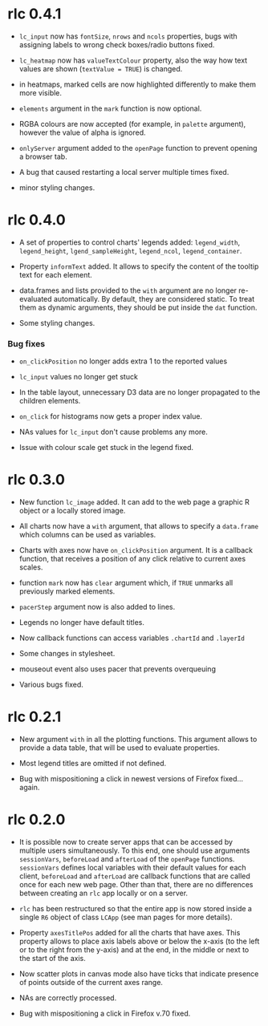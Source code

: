 # rlc 0.4.1

* `lc_input` now has `fontSize`, `nrows` and `ncols` properties, bugs with assigning labels to wrong check boxes/radio buttons fixed.

* `lc_heatmap` now has `valueTextColour` property, also the way how text values are shown (`textValue = TRUE`) is changed.

* in heatmaps, marked cells are now highlighted differently to make them more visible.

* `elements` argument in the `mark` function is now optional.

* RGBA colours are now accepted (for example, in `palette` argument), however the value of alpha is ignored.

* `onlyServer` argument added to the `openPage` function to prevent opening a browser tab.

* A bug that caused restarting a local server multiple times fixed.

* minor styling changes.

# rlc 0.4.0

* A set of properties to control charts' legends added: `legend_width`, `legend_height`, `lgend_sampleHeight`, `legend_ncol`, `legend_container`.

* Property `informText` added. It allows to specify the content of the tooltip text for each element.

* data.frames and lists provided to the `with` argument are no longer re-evaluated automatically. By default, they are considered static. To treat them as dynamic arguments, they should be put inside the `dat` function.

* Some styling changes.

### Bug fixes

* `on_clickPosition` no longer adds extra 1 to the reported values

* `lc_input` values no longer get stuck

* In the table layout, unnecessary D3 data are no longer propagated to the children elements.

* `on_click` for histograms now gets a proper index value.

* NAs values for `lc_input` don't cause problems any more.

* Issue with colour scale get stuck in the legend fixed.


# rlc 0.3.0

* New function `lc_image` added. It can add to the web page a graphic R object or a locally stored image.

* All charts now have a `with` argument, that allows to specify a `data.frame` which columns can be used as variables.

* Charts with axes now have `on_clickPosition` argument. It is a callback function, that receives a position of any click
relative to current axes scales.

* function `mark` now has `clear` argument which, if `TRUE` unmarks all previously marked elements.

* `pacerStep` argument now is also added to lines.

* Legends no longer have default titles.

* Now callback functions can access variables `.chartId` and `.layerId`

* Some changes in stylesheet.

* mouseout event also uses pacer that prevents overqueuing

* Various bugs fixed.


# rlc 0.2.1

* New argument `with` in all the plotting functions. This argument allows to provide a data
table, that will be used to evaluate properties.

* Most legend titles are omitted if not defined.

* Bug with mispositioning a click in newest versions of Firefox fixed... again.

# rlc 0.2.0

* It is possible now to create server apps that can be accessed by multiple users simultaneously. To this end, one should use arguments 
`sessionVars`, `beforeLoad` and `afterLoad` of the `openPage` functions. `sessionVars` defines local variables with their default values
for each client, `beforeLoad` and `afterLoad` are callback functions that are called once for each new web page. Other than that, there are
no differences between creating an `rlc` app locally or on a server.

* `rlc` has been restructured so that the entire app is now stored inside a single `R6` object of class `LCApp` (see man pages for more details).

* Property `axesTitlePos` added for all the charts that have axes. This property allows to place axis labels above or below the x-axis 
(to the left or to the right from the y-axis) and at the end, in the middle or next to the start of the axis.

* Now scatter plots in canvas mode also have ticks that indicate presence of points outside of the current axes range.

* NAs are correctly processed.

* Bug with mispositioning a click in Firefox v.70 fixed.

